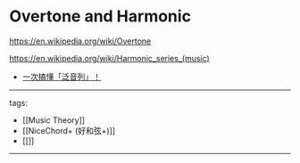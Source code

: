 # Overtone and Harmonic

https://en.wikipedia.org/wiki/Overtone

https://en.wikipedia.org/wiki/Harmonic_series_(music)


* [一次搞懂「泛音列」！](https://youtu.be/0iJmDhNocaQ)


---
tags:
  - [[Music Theory]]
  - [[NiceChord+ (好和弦+)]]
  - [[]]
---
